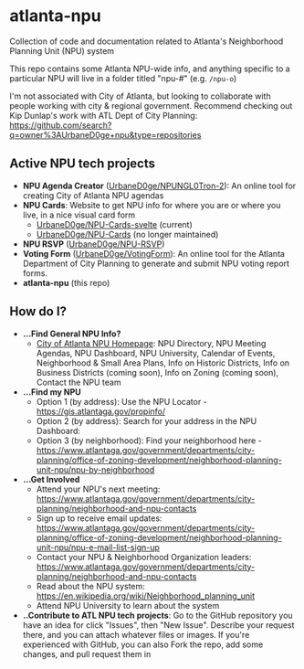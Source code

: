 # atlanta-npu

Collection of code and documentation related to Atlanta's Neighborhood Planning Unit (NPU) system

This repo contains some Atlanta NPU-wide info, and anything specific to a particular NPU will live in a folder titled "npu-#" (e.g. `/npu-o`)

I'm not associated with City of Atlanta, but looking to collaborate with people working with city & regional government.  Recommend checking out Kip Dunlap's work with ATL Dept of City Planning: https://github.com/search?q=owner%3AUrbaneD0ge+npu&type=repositories

## Active NPU tech projects

- **NPU Agenda Creator** ([UrbaneD0ge/NPUNGL0Tron-2](https://github.com/UrbaneD0ge/NPUNGL0Tron-2)): An online tool for creating City of Atlanta NPU agendas
- **NPU Cards**: Website to get NPU info for where you are or where you live, in a nice visual card form
  - [UrbaneD0ge/NPU-Cards-svelte](https://github.com/UrbaneD0ge/NPU-Cards-svelte) (current)
  - [UrbaneD0ge/NPU-Cards](https://github.com/UrbaneD0ge/NPU-Cards) (no longer maintained)
- **NPU RSVP** ([UrbaneD0ge/NPU-RSVP](https://github.com/UrbaneD0ge/NPU-RSVP))
- **Voting Form** ([UrbaneD0ge/VotingForm](https://github.com/UrbaneD0ge/VotingForm)): An online tool for the Atlanta Department of City Planning to generate and submit NPU voting report forms.
- **atlanta-npu** (this repo)

## How do I?

- **...Find General NPU Info?**
  - [City of Atlanta NPU Homepage](https://www.atlantaga.gov/government/departments/city-planning/office-of-zoning-development/neighborhood-planning-unit-npu): NPU Directory, NPU Meeting Agendas, NPU Dashboard, NPU University, Calendar of Events, Neighborhood & Small Area Plans, Info on Historic Districts, Info on Business Districts (coming soon), Info on Zoning (coming soon), Contact the NPU team
- **...Find my NPU**
  - Option 1 (by address): Use the NPU Locator - https://gis.atlantaga.gov/propinfo/ 
  - Option 2 (by address): Search for your address in the NPU Dashboard: 
  - Option 3 (by neighborhood): Find your neighborhood here - https://www.atlantaga.gov/government/departments/city-planning/office-of-zoning-development/neighborhood-planning-unit-npu/npu-by-neighborhood
- **...Get Involved**
  - Attend your NPU's next meeting: https://www.atlantaga.gov/government/departments/city-planning/neighborhood-and-npu-contacts
  - Sign up to receive email updates: https://www.atlantaga.gov/government/departments/city-planning/office-of-zoning-development/neighborhood-planning-unit-npu/npu-e-mail-list-sign-up
  - Contact your NPU & Neighborhood Organization leaders: https://www.atlantaga.gov/government/departments/city-planning/neighborhood-and-npu-contacts
  - Read about the NPU system: https://en.wikipedia.org/wiki/Neighborhood_planning_unit
  - Attend NPU University to learn about the system
- **..Contribute to ATL NPU tech projects**: Go to the GitHub repository you have an idea for click "Issues", then "New Issue".  Describe your request there, and you can attach whatever files or images.  If you're experienced with GitHub, you can also Fork the repo, add some changes, and pull request them in